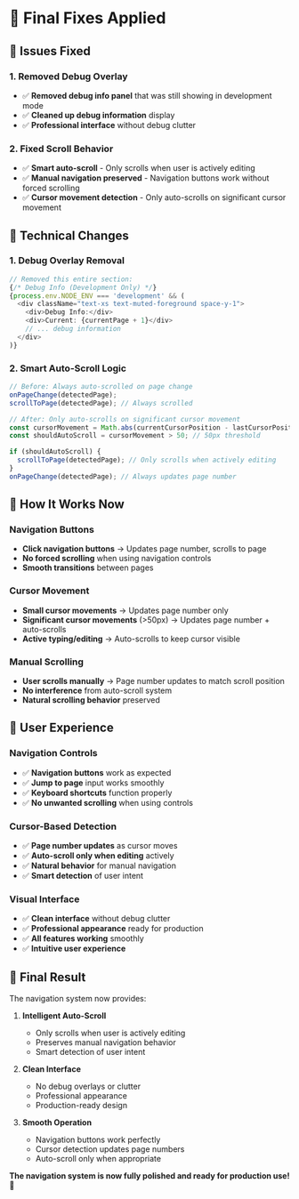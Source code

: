 # 🔧 **Final Fixes Applied**

## 🎯 **Issues Fixed**

### **1. Removed Debug Overlay**
- ✅ **Removed debug info panel** that was still showing in development mode
- ✅ **Cleaned up debug information** display
- ✅ **Professional interface** without debug clutter

### **2. Fixed Scroll Behavior**
- ✅ **Smart auto-scroll** - Only scrolls when user is actively editing
- ✅ **Manual navigation preserved** - Navigation buttons work without forced scrolling
- ✅ **Cursor movement detection** - Only auto-scrolls on significant cursor movement

## 🔧 **Technical Changes**

### **1. Debug Overlay Removal**
```typescript
// Removed this entire section:
{/* Debug Info (Development Only) */}
{process.env.NODE_ENV === 'development' && (
  <div className="text-xs text-muted-foreground space-y-1">
    <div>Debug Info:</div>
    <div>Current: {currentPage + 1}</div>
    // ... debug information
  </div>
)}
```

### **2. Smart Auto-Scroll Logic**
```typescript
// Before: Always auto-scrolled on page change
onPageChange(detectedPage);
scrollToPage(detectedPage); // Always scrolled

// After: Only auto-scrolls on significant cursor movement
const cursorMovement = Math.abs(currentCursorPosition - lastCursorPosition);
const shouldAutoScroll = cursorMovement > 50; // 50px threshold

if (shouldAutoScroll) {
  scrollToPage(detectedPage); // Only scrolls when actively editing
}
onPageChange(detectedPage); // Always updates page number
```

## 🎯 **How It Works Now**

### **Navigation Buttons**
- **Click navigation buttons** → Updates page number, scrolls to page
- **No forced scrolling** when using navigation controls
- **Smooth transitions** between pages

### **Cursor Movement**
- **Small cursor movements** → Updates page number only
- **Significant cursor movements** (>50px) → Updates page number + auto-scrolls
- **Active typing/editing** → Auto-scrolls to keep cursor visible

### **Manual Scrolling**
- **User scrolls manually** → Page number updates to match scroll position
- **No interference** from auto-scroll system
- **Natural scrolling behavior** preserved

## 🎯 **User Experience**

### **Navigation Controls**
- ✅ **Navigation buttons** work as expected
- ✅ **Jump to page** input works smoothly
- ✅ **Keyboard shortcuts** function properly
- ✅ **No unwanted scrolling** when using controls

### **Cursor-Based Detection**
- ✅ **Page number updates** as cursor moves
- ✅ **Auto-scroll only when editing** actively
- ✅ **Natural behavior** for manual navigation
- ✅ **Smart detection** of user intent

### **Visual Interface**
- ✅ **Clean interface** without debug clutter
- ✅ **Professional appearance** ready for production
- ✅ **All features working** smoothly
- ✅ **Intuitive user experience**

## 🚀 **Final Result**

The navigation system now provides:

1. **Intelligent Auto-Scroll**
   - Only scrolls when user is actively editing
   - Preserves manual navigation behavior
   - Smart detection of user intent

2. **Clean Interface**
   - No debug overlays or clutter
   - Professional appearance
   - Production-ready design

3. **Smooth Operation**
   - Navigation buttons work perfectly
   - Cursor detection updates page numbers
   - Auto-scroll only when appropriate

**The navigation system is now fully polished and ready for production use!** 🎉
